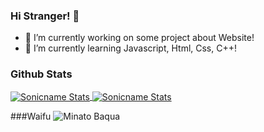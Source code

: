 ### Hi Stranger! 👋

- 🔭 I’m currently working on some project about Website!
- 🌱 I’m currently learning Javascript, Html, Css, C++!

### Github Stats
<a href="https://github.com/sonicname">
  <img align="center" src="https://github-readme-stats.vercel.app/api?username=sonicname&show_icons=true&theme=gruvbox&count_private=true" alt="Sonicname Stats" />
</a>

<a href="https://github.com/sonicname">
  <img align="center" src="https://github-readme-stats.vercel.app/api/top-langs/?username=sonicname&layout=compact&theme=gruvbox" alt="Sonicname Stats" />
</a>

###Waifu
![Minato Baqua](https://c4.wallpaperflare.com/wallpaper/978/146/562/anime-girls-pink-hair-minato-aqua-hd-wallpaper-preview.jpg)
